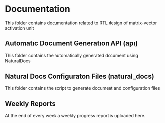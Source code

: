 # Documentation
This folder contains documentation related to RTL design of matrix-vector activation unit

## Automatic Document Generation API (api)
This folder contains the automatically generated document using NaturalDocs

## Natural Docs Configuraton Files (natural_docs)
This folder contains the script to generate document and configuration files

## Weekly Reports
At the end of every week a weekly progress report is uploaded here.
